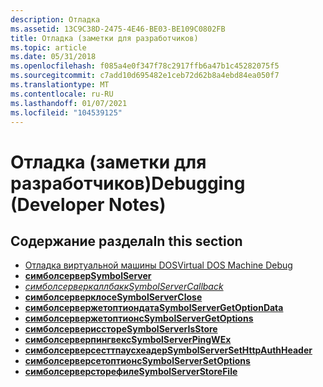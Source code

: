 ```yaml
---
description: Отладка
ms.assetid: 13C9C38D-2475-4E46-BE03-BE109C0802FB
title: Отладка (заметки для разработчиков)
ms.topic: article
ms.date: 05/31/2018
ms.openlocfilehash: f085a4e0f347f78c2917ffb6a47b1c45282075f5
ms.sourcegitcommit: c7add10d695482e1ceb72d62b8a4ebd84ea050f7
ms.translationtype: MT
ms.contentlocale: ru-RU
ms.lasthandoff: 01/07/2021
ms.locfileid: "104539125"
---
```

# <a name="debugging-developer-notes"></a><span data-ttu-id="20cc6-103">Отладка (заметки для разработчиков)</span><span class="sxs-lookup"><span data-stu-id="20cc6-103">Debugging (Developer Notes)</span></span>

## <a name="in-this-section"></a><span data-ttu-id="20cc6-104">Содержание раздела</span><span class="sxs-lookup"><span data-stu-id="20cc6-104">In this section</span></span>

-   [<span data-ttu-id="20cc6-105">Отладка виртуальной машины DOS</span><span class="sxs-lookup"><span data-stu-id="20cc6-105">Virtual DOS Machine Debug</span></span>](virtual-dos-machine-debug.md)
-   <span data-ttu-id="20cc6-106">[**симболсервер**](/previous-versions//ff797950(v=vs.85))</span><span class="sxs-lookup"><span data-stu-id="20cc6-106">[**SymbolServer**](/previous-versions//ff797950(v=vs.85))</span></span>
-   [<span data-ttu-id="20cc6-107">*симболсерверкаллбакк*</span><span class="sxs-lookup"><span data-stu-id="20cc6-107">*SymbolServerCallback*</span></span>](/windows/desktop/api/DbgHelp/nc-dbghelp-psymbolservercallbackproc)
-   <span data-ttu-id="20cc6-108">[**симболсерверклосе**](/previous-versions//ff797952(v=vs.85))</span><span class="sxs-lookup"><span data-stu-id="20cc6-108">[**SymbolServerClose**](/previous-versions//ff797952(v=vs.85))</span></span>
-   <span data-ttu-id="20cc6-109">[**симболсервержетоптиондата**](/previous-versions//mt732697(v=vs.85))</span><span class="sxs-lookup"><span data-stu-id="20cc6-109">[**SymbolServerGetOptionData**](/previous-versions//mt732697(v=vs.85))</span></span>
-   <span data-ttu-id="20cc6-110">[**симболсервержетоптионс**](/previous-versions//ff797953(v=vs.85))</span><span class="sxs-lookup"><span data-stu-id="20cc6-110">[**SymbolServerGetOptions**](/previous-versions//ff797953(v=vs.85))</span></span>
-   <span data-ttu-id="20cc6-111">[**симболсервериссторе**](/previous-versions//mt732698(v=vs.85))</span><span class="sxs-lookup"><span data-stu-id="20cc6-111">[**SymbolServerIsStore**](/previous-versions//mt732698(v=vs.85))</span></span>
-   <span data-ttu-id="20cc6-112">[**симболсерверпингвекс**](/previous-versions//mt732699(v=vs.85))</span><span class="sxs-lookup"><span data-stu-id="20cc6-112">[**SymbolServerPingWEx**](/previous-versions//mt732699(v=vs.85))</span></span>
-   <span data-ttu-id="20cc6-113">[**симболсерверсесттпаусхеадер**](/previous-versions//mt493460(v=vs.85))</span><span class="sxs-lookup"><span data-stu-id="20cc6-113">[**SymbolServerSetHttpAuthHeader**](/previous-versions//mt493460(v=vs.85))</span></span>
-   <span data-ttu-id="20cc6-114">[**симболсерверсетоптионс**](/previous-versions//ff797954(v=vs.85))</span><span class="sxs-lookup"><span data-stu-id="20cc6-114">[**SymbolServerSetOptions**](/previous-versions//ff797954(v=vs.85))</span></span>
-   <span data-ttu-id="20cc6-115">[**симболсерверсторефиле**](/previous-versions//ee942775(v=vs.85))</span><span class="sxs-lookup"><span data-stu-id="20cc6-115">[**SymbolServerStoreFile**](/previous-versions//ee942775(v=vs.85))</span></span>

 

 
